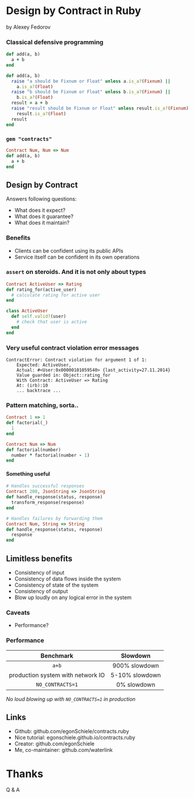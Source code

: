 # Design by Contract in Ruby

by Alexey Fedorov



### Classical defensive programming


```ruby
def add(a, b)
  a + b
end
```


```ruby
def add(a, b)
  raise "a should be Fixnum or Float" unless a.is_a?(Fixnum) ||
    a.is_a?(Float)
  raise "b should be Fixnum or Float" unless b.is_a?(Fixnum) ||
    b.is_a?(Float)
  result = a + b
  raise "result should be Fixnum or Float" unless result.is_a?(Fixnum) ||
    result.is_a?(Float)
  result
end
```


### `gem "contracts"`


```ruby
Contract Num, Num => Num
def add(a, b)
  a + b
end
```



## Design by Contract


Answers following questions:

- What does it expect?
- What does it guarantee?
- What does it maintain?


### Benefits


- Clients can be confident using its public APIs
- Service itself can be confident in its own operations



### `assert` on steroids. And it is not only about types


```ruby
Contract ActiveUser => Rating
def rating_for(active_user)
  # calculate rating for active user
end

class ActiveUser
  def self.valid?(user)
    # check that user is active
  end
end
```


### Very useful contract violation error messages


```
ContractError: Contract violation for argument 1 of 1:
    Expected: ActiveUser,
    Actual: #<User:0x00000101059540> {last_activity=27.11.2014}
    Value guarded in: Object::rating_for
    With Contract: ActiveUser => Rating
    At: (irb):10
    ... backtrace ...
```


### Pattern matching, sorta..


```ruby
Contract 1 => 1
def factorial(_)
  1
end

Contract Num => Num
def factorial(number)
  number * factorial(number - 1)
end
```


#### Something useful


```ruby
# Handles successful responses
Contract 200, JsonString => JsonString
def handle_response(status, response)
  transform_response(response)
end

# Handles failures by forwarding them
Contract Num, String => String
def handle_response(status, response)
  response
end
```



## Limitless benefits


- Consistency of input
- Consistency of data flows inside the system
- Consistency of state of the system
- Consistency of output
- Blow up loudly on any logical error in the system


### Caveats


- Performance?


### Performance


|Benchmark|Slowdown|
|:---:|:-----------:|
|`a+b`|900% slowdown|
|production system with network IO|5-10% slowdown|
|`NO_CONTRACTS=1`|0% slowdown|

*No loud blowing up with `NO_CONTRACTS=1` in production*



## Links

- Github: github.com/egonSchiele/contracts.ruby
- Nice tutorial: egonschiele.github.io/contracts.ruby
- Creator: github.com/egonSchiele
- Me, co-maintainer: github.com/waterlink



# Thanks

Q & A
